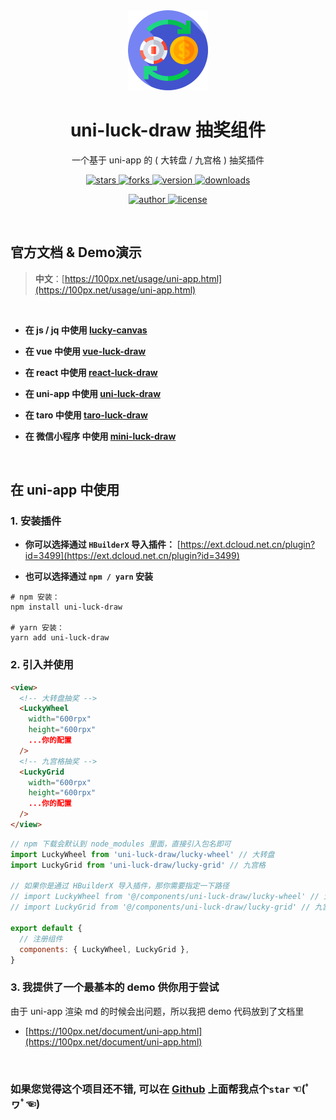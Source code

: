 
<div align="center">
  <img src="https://raw.githubusercontent.com/LuckDraw/lucky-canvas/master/logo.png" width="128" alt="logo" />
  <h1>uni-luck-draw 抽奖组件</h1>
  <p>一个基于 uni-app 的 ( 大转盘 / 九宫格 ) 抽奖插件</p>
  <p>
    <a href="https://github.com/luckdraw/uni-luck-draw/stargazers" target="_black">
      <img src="https://img.shields.io/github/stars/luckdraw/uni-luck-draw?color=%23ffca28&logo=github&style=flat-square" alt="stars" />
    </a>
    <a href="https://github.com/luckdraw/uni-luck-draw/network/members" target="_black">
      <img src="https://img.shields.io/github/forks/luckdraw/uni-luck-draw?color=%23ffca28&logo=github&style=flat-square" alt="forks" />
    </a>
    <a href="https://www.npmjs.com/package/uni-luck-draw" target="_black">
      <img src="https://img.shields.io/npm/v/uni-luck-draw?color=%23ffca28&logo=npm&style=flat-square" alt="version" />
    </a>
    <a href="https://www.npmjs.com/package/uni-luck-draw" target="_black">
      <img src="https://img.shields.io/npm/dm/uni-luck-draw?color=%23ffca28&logo=npm&style=flat-square" alt="downloads" />
    </a>
  </p>
  <p>
    <a href="https://github.com/buuing" target="_black">
      <img src="https://img.shields.io/badge/Author-%20buuing%20-7289da.svg?&logo=github&style=flat-square" alt="author" />
    </a>
    <a href="https://github.com/luckdraw/uni-luck-draw/blob/master/LICENSE" target="_black">
      <img src="https://img.shields.io/github/license/luckdraw/uni-luck-draw?color=%232DCE89&logo=github&style=flat-square" alt="license" />
    </a>
  </p>
</div>

<br />

## 官方文档 & Demo演示

> **中文**：[https://100px.net/usage/uni-app.html](https://100px.net/usage/uni-app.html)  

<br />

- **在 js / jq 中使用 [lucky-canvas](https://github.com/luckdraw/lucky-canvas)**

- **在 vue 中使用 [vue-luck-draw](https://github.com/luckdraw/vue-luck-draw)**

- **在 react 中使用 [react-luck-draw](https://github.com/luckdraw/react-luck-draw)**

- **在 uni-app 中使用 [uni-luck-draw](https://github.com/luckdraw/uni-luck-draw)**

- **在 taro 中使用 [taro-luck-draw](https://github.com/luckdraw/taro-luck-draw)**

- **在 微信小程序 中使用 [mini-luck-draw](https://github.com/luckdraw/mini-luck-draw)**

<br />

## 在 uni-app 中使用

### 1. 安装插件

- **你可以选择通过 `HBuilderX` 导入插件：** [https://ext.dcloud.net.cn/plugin?id=3499](https://ext.dcloud.net.cn/plugin?id=3499)

- **也可以选择通过 `npm / yarn` 安装**

```shell
# npm 安装：
npm install uni-luck-draw

# yarn 安装：
yarn add uni-luck-draw
```

### 2. 引入并使用

```html
<view>
  <!-- 大转盘抽奖 -->
  <LuckyWheel
    width="600rpx"
    height="600rpx"
    ...你的配置
  />
  <!-- 九宫格抽奖 -->
  <LuckyGrid
    width="600rpx"
    height="600rpx"
    ...你的配置
  />
</view>
```

```js
// npm 下载会默认到 node_modules 里面，直接引入包名即可
import LuckyWheel from 'uni-luck-draw/lucky-wheel' // 大转盘
import LuckyGrid from 'uni-luck-draw/lucky-grid' // 九宫格

// 如果你是通过 HBuilderX 导入插件，那你需要指定一下路径
// import LuckyWheel from '@/components/uni-luck-draw/lucky-wheel' // 大转盘
// import LuckyGrid from '@/components/uni-luck-draw/lucky-grid' // 九宫格

export default {
  // 注册组件
  components: { LuckyWheel, LuckyGrid },
}
```

### 3. 我提供了一个最基本的 demo 供你用于尝试

由于 uni-app 渲染 md 的时候会出问题，所以我把 demo 代码放到了文档里

- [https://100px.net/document/uni-app.html](https://100px.net/document/uni-app.html)


<br />

### **如果您觉得这个项目还不错, 可以在 [Github](https://github.com/LuckDraw/uni-luck-draw) 上面帮我点个`star` ☜(ﾟヮﾟ☜)**

<br />
